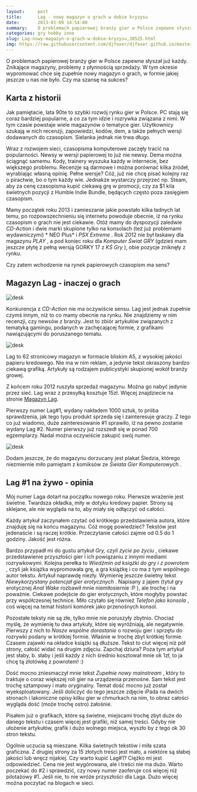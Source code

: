```yaml
---
layout:     post
title:      Lag - nowy magazyn o grach w dobie kryzysu
date:       2013-01-09 14:54:00
summary:    O problemach papierowej branży gier w Polsce zapewne słyszał już każdy. Znikające magazyny, problemy z płynnością sprzedaży. W tym okresie wypromować chce się zupełnie nowy magazyn o grach, w formie jakiej jeszcze u nas nie było. Czy ma szansę na sukces?Karta z historiiJak pamiętacie, lata 90te to szybki rozwój rynku gier w Polsce. PC stają się coraz bardziej popularne, a co za tym idzie i rozrywk...
categories: gry hobby inne
slug: Lag-nowy-magazyn-o-grach-w-dobie-kryzysu,38525.html
img: https://raw.githubusercontent.com/djfoxer/djfoxer.github.io/master/_img/2013-1-9-_125_/g_-_-x-_-_-_x20130109002432_0.jpg
---
```




O problemach papierowej branży gier w Polsce zapewne słyszał już każdy. Znikające magazyny, problemy z płynnością sprzedaży. W tym okresie wypromować chce się zupełnie nowy magazyn o grach, w formie jakiej jeszcze u nas nie było. Czy ma szansę na sukces?



## Karta z historii

 

Jak pamiętacie, lata 90te to szybki rozwój rynku gier w Polsce. PC stają się coraz bardziej popularne, a co za tym idzie i rozrywka związana z nimi. W tym czasie powstaje wiele magazynów o tematyce gier. Użytkownicy szukają w nich recenzji, zapowiedzi, kodów, dem, a także pełnych wersji dodawanych do czasopism. Sielanka jednak nie trwa długo.

Wraz z rozwojem sieci, czasopisma komputerowe zaczęły tracić na popularności. Newsy w wersji papierowej to już nie newsy. Dema można ściągnąć samemu. Kody, trainery wyszuka każdy w internecie, bez większego problemu. Recenzje są darmowe i można porównać kilka źródeł, wyrabiając własną opinię. Pełne wersje? Cóż, już nie chcę pisać kolejny raz o piractwie, bo o tym każdy wie. Jednakże wystarczy przejrzeć np. Steam, aby za cenę czasopisma kupić ciekawą grę w promocji, czy za $1 kila świetnych pozycji z Humble Indie Bundle, będących często poza zasięgiem czasopism. 

Mamy początek roku 2013 i zamieszanie jakie powstało kilka ładnych lat temu, po rozpowszechnieniu się internetu powoduje obecnie, iż na rynku czasopism o grach nie jest ciekawie. Otóż mamy do dyspozycji zaledwie  *CD-Action*  i dwie marki skupione tylko na konsolach (też już problemami wydawniczymi) * NEO Plus*  i  *PSX Extreme* . Rok 2012 nie był łaskawy dla magazynu  *PLAY* , a pod koniec roku dla  *Komputer Świat GRY*  (gdzieś mam jeszcze płytę z pełną wersją GORKY 17 z  *KŚ Gry* ), obie pozycje zniknęły z rynku.

Czy zatem wchodzenie na rynek papierowych czasopism ma sens?



## Magazyn Lag - inaczej o grach





![desk](https://raw.githubusercontent.com/djfoxer/djfoxer.github.io/master/_img/2013-1-9-_125_/g_-_-x-_-_-_x20130109002432_0.jpg)



Konkurencja z  *CD-Action*  nie ma oczywiście sensu. Lag jest jednak zupełnie czymś innym, niż to co mamy obecnie na rynku. Nie znajdziemy w nim recenzji, czy newsów z branży. Jest to zbiór artykułów związanych z tematyką gamingu, podanych w zachęcającej formie, z grafikami nawiązującymi do poruszanego tematu.




![desk](https://raw.githubusercontent.com/djfoxer/djfoxer.github.io/master/_img/2013-1-9-_125_/g_-_-x-_-_-_x20130109002440_0.jpg)



Lag to 62 stronicowy magazyn w formacie bliskim A5, z wysokiej jakości papieru kredowego. Nie ma w nim reklam, a jedynie tekst okraszony bardzo ciekawą grafiką. Artykuły są rodzajem publicystyki skupionej wokół branży growej. 

Z końcem roku 2012 ruszyła sprzedaż magazynu. Można go nabyć jedynie przez sieć. Lag wraz z przesyłką kosztuje 15zł. Więcej znajdziecie na stronie [Magazyn Lag](http://lagmag.pl/). 

Pierwszy numer Lag#1, wydany nakładem 1000 sztuk,  to próba sprawdzenia, jak tego typu produkt sprzeda się i zainteresuje graczy. Z tego co już wiadomo, duże zainteresowanie #1 sprawiło, iż na pewno zostanie wydany Lag #2. Numer pierwszy już rozszedł się w ponad 700 egzemplarzy. Nadal można oczywiście zakupić swój numer.


![desk](https://raw.githubusercontent.com/djfoxer/djfoxer.github.io/master/_img/2013-1-9-_125_/g_-_-x-_-_-_x20130109124539_0.jpg)



Dodam jeszcze, że do magazynu dorzucany jest plakat Śledzia, którego niezmiernie miło pamiętam z komiksów ze  *Świata Gier Komputerowych* .



## Lag #1 na żywo - opinia


Mój numer Laga dotarł na początku nowego roku. Pierwsze wrażenie jest świetne. Twardsza okładka, miły w dotyku kredowy papier. Strony są sklejane, ale nie wygląda na to, aby miały się odłączyć od całości.

Każdy artykuł zaczynałem czytać od krótkiego przedstawienia autora, które znajduję się na końcu magazynu. Cóż mogę powiedzieć? Tekstów jest jedenaście i są raczej krótkie. Przeczytanie całości zajmie od 0.5 do 1 godziny. Jakość jest różna. 

Bardzo przypadł mi do gustu artykuł  *Gry, czyli życie po życiu* , ciekawe przedstawienie przyszłości gier i ich powiązaniu z innymi mediami rozrywkowymi. Kolejna perełka to  *Wiedźmin od książki do gry i z powrotem* , czyli jak książka wypromowała grę, a gra książkę i co ma z tym wspólnego autor tekstu. Artykuł naprawdę niezły. Wymienię jeszcze świetny tekst  *Niewykorzystany potencjał gier erotycznych* . Napisany z jajem (tytuł gry erotycznej  *Anal Wake*  rozbawił mnie niemiłosiernie :P ), ale trochę i na poważnie. Ciekawe podejście do gier erotycznych, które mogłyby powstać przy współczesnej technice. Miło czytało się również  *Telefon jako konsola* , coś więcej na temat historii komórek jako przenośnych konsol.

Pozostałe teksty nie są złe, tylko mnie nie poruszyły zbytnio. Chociaż myślę, że wymienię tu dwa artykuły, które się wyróżniają, ale negatywnie. Pierwszy z nich to  *Nasze wspólne* 
 *dorastanie*  o rozwoju gier i sprzętu do rozrywki podany w krótkiej formie. Właśnie w trochę zbyt krótkiej formie. Czasem zajawki na okładce książki są dłuższe. Tekst to ciut więcej niż pół strony, całość widać na drugim zdjęciu. Zapchaj dziura? Poza tym artykuł jest słaby, b. słaby i jeśli każdy z nich średnio kosztował mnie ok 1zł, to ja chcę tą złotówkę z powrotem! :)

Dość mocno zniesmaczył mnie tekst  *Zupełnie nowy mainstream* , który to traktuje o coraz większej roli gier na urządzenia przenośne. Sam tekst jest trochę sztampowy i mało oryginalny. Temat dość mocno już został wyeksploatowany. Jeśli doliczyć do tego jeszcze zdjęcie iPada na dwóch stronach i lakoniczne opisy kilku gier w chmurkach na nim, to obraz całości wygląda dość (może trochę ostro) żałośnie.

Pisałem już o grafikach, które są świetne, miejscami trochę zbyt duże do danego tekstu i czasem więcej jest grafiki, niż samej treści. Gdyby nie ułożenie artykułów, grafik i dużo wolnego miejsca, wyszło by z tego ok 30 stron tekstu.

Ogólnie uczucia są mieszane. Kilka świetnych tekstów i miła szata graficzna. Z drugiej strony za 15 złotych treści jest mało, a niektóre są słabej jakości lub wręcz nijakiej. Czy warto kupić Lag#1? Ciężko mi jest odpowiedzieć. Cena nie jest wygórowana, ale i treści nie ma dużo. Warto poczekać do #2 i sprawdzić, czy nowy numer zaoferuje coś więcej niż pilotażowy #1. Jeśli nie, to nie wróże przyszłości dla Laga. Dużo więcej można poczytać na blogach w sieci.

